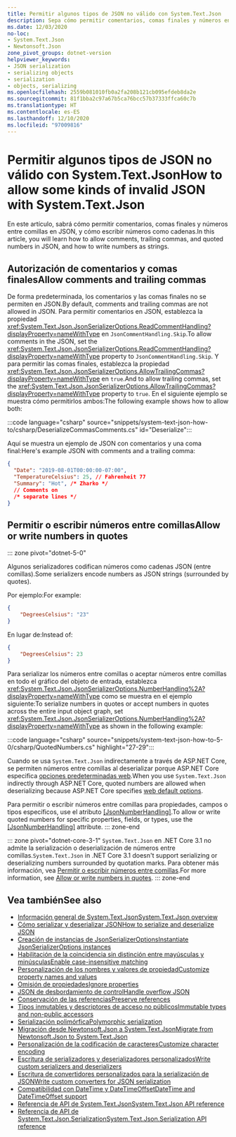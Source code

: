 ```yaml
---
title: Permitir algunos tipos de JSON no válido con System.Text.Json
description: Sepa cómo permitir comentarios, comas finales y números entre comillas durante la serialización y deserialización de JSON en .NET.
ms.date: 12/03/2020
no-loc:
- System.Text.Json
- Newtonsoft.Json
zone_pivot_groups: dotnet-version
helpviewer_keywords:
- JSON serialization
- serializing objects
- serialization
- objects, serializing
ms.openlocfilehash: 2559b081010fb0a2fa208b121cb095efdeb8da2e
ms.sourcegitcommit: 81f1bba2c97a67b5ca76bcc57b37333ffca60c7b
ms.translationtype: HT
ms.contentlocale: es-ES
ms.lasthandoff: 12/10/2020
ms.locfileid: "97009816"
---
```

# <a name="how-to-allow-some-kinds-of-invalid-json-with-no-locsystemtextjson"></a><span data-ttu-id="2cd65-103">Permitir algunos tipos de JSON no válido con System.Text.Json</span><span class="sxs-lookup"><span data-stu-id="2cd65-103">How to allow some kinds of invalid JSON with System.Text.Json</span></span>

<span data-ttu-id="2cd65-104">En este artículo, sabrá cómo permitir comentarios, comas finales y números entre comillas en JSON, y cómo escribir números como cadenas.</span><span class="sxs-lookup"><span data-stu-id="2cd65-104">In this article, you will learn how to allow comments, trailing commas, and quoted numbers in JSON, and how to write numbers as strings.</span></span>

## <a name="allow-comments-and-trailing-commas"></a><span data-ttu-id="2cd65-105">Autorización de comentarios y comas finales</span><span class="sxs-lookup"><span data-stu-id="2cd65-105">Allow comments and trailing commas</span></span>

<span data-ttu-id="2cd65-106">De forma predeterminada, los comentarios y las comas finales no se permiten en JSON.</span><span class="sxs-lookup"><span data-stu-id="2cd65-106">By default, comments and trailing commas are not allowed in JSON.</span></span> <span data-ttu-id="2cd65-107">Para permitir comentarios en JSON, establezca la propiedad <xref:System.Text.Json.JsonSerializerOptions.ReadCommentHandling?displayProperty=nameWithType> en `JsonCommentHandling.Skip`.</span><span class="sxs-lookup"><span data-stu-id="2cd65-107">To allow comments in the JSON, set the <xref:System.Text.Json.JsonSerializerOptions.ReadCommentHandling?displayProperty=nameWithType> property to `JsonCommentHandling.Skip`.</span></span>
<span data-ttu-id="2cd65-108">Y para permitir las comas finales, establezca la propiedad <xref:System.Text.Json.JsonSerializerOptions.AllowTrailingCommas?displayProperty=nameWithType> en `true`.</span><span class="sxs-lookup"><span data-stu-id="2cd65-108">And to allow trailing commas, set the <xref:System.Text.Json.JsonSerializerOptions.AllowTrailingCommas?displayProperty=nameWithType> property to `true`.</span></span> <span data-ttu-id="2cd65-109">En el siguiente ejemplo se muestra cómo permitirlos ambos:</span><span class="sxs-lookup"><span data-stu-id="2cd65-109">The following example shows how to allow both:</span></span>

:::code language="csharp" source="snippets/system-text-json-how-to/csharp/DeserializeCommasComments.cs" id="Deserialize":::

<span data-ttu-id="2cd65-110">Aquí se muestra un ejemplo de JSON con comentarios y una coma final:</span><span class="sxs-lookup"><span data-stu-id="2cd65-110">Here's example JSON with comments and a trailing comma:</span></span>

```json
{
  "Date": "2019-08-01T00:00:00-07:00",
  "TemperatureCelsius": 25, // Fahrenheit 77
  "Summary": "Hot", /* Zharko */
  // Comments on
  /* separate lines */
}
```

## <a name="allow-or-write-numbers-in-quotes"></a><span data-ttu-id="2cd65-111">Permitir o escribir números entre comillas</span><span class="sxs-lookup"><span data-stu-id="2cd65-111">Allow or write numbers in quotes</span></span>

::: zone pivot="dotnet-5-0"

<span data-ttu-id="2cd65-112">Algunos serializadores codifican números como cadenas JSON (entre comillas).</span><span class="sxs-lookup"><span data-stu-id="2cd65-112">Some serializers encode numbers as JSON strings (surrounded by quotes).</span></span>

<span data-ttu-id="2cd65-113">Por ejemplo:</span><span class="sxs-lookup"><span data-stu-id="2cd65-113">For example:</span></span>

```json
{
    "DegreesCelsius": "23"
}
```

<span data-ttu-id="2cd65-114">En lugar de:</span><span class="sxs-lookup"><span data-stu-id="2cd65-114">Instead of:</span></span>

```json
{
    "DegreesCelsius": 23
}
```

<span data-ttu-id="2cd65-115">Para serializar los números entre comillas o aceptar números entre comillas en todo el gráfico del objeto de entrada, establezca <xref:System.Text.Json.JsonSerializerOptions.NumberHandling%2A?displayProperty=nameWithType> como se muestra en el ejemplo siguiente:</span><span class="sxs-lookup"><span data-stu-id="2cd65-115">To serialize numbers in quotes or accept numbers in quotes across the entire input object graph, set <xref:System.Text.Json.JsonSerializerOptions.NumberHandling%2A?displayProperty=nameWithType> as shown in the following example:</span></span>

:::code language="csharp" source="snippets/system-text-json-how-to-5-0/csharp/QuotedNumbers.cs" highlight="27-29":::

<span data-ttu-id="2cd65-116">Cuando se usa `System.Text.Json` indirectamente a través de ASP.NET Core, se permiten números entre comillas al deserializar porque ASP.NET Core especifica [opciones predeterminadas web](xref:System.Text.Json.JsonSerializerDefaults.Web).</span><span class="sxs-lookup"><span data-stu-id="2cd65-116">When you use `System.Text.Json` indirectly through ASP.NET Core, quoted numbers are allowed when deserializing because ASP.NET Core specifies [web default options](xref:System.Text.Json.JsonSerializerDefaults.Web).</span></span>

<span data-ttu-id="2cd65-117">Para permitir o escribir números entre comillas para propiedades, campos o tipos específicos, use el atributo [[JsonNumberHandling]](xref:System.Text.Json.Serialization.JsonNumberHandlingAttribute).</span><span class="sxs-lookup"><span data-stu-id="2cd65-117">To allow or write quoted numbers for specific properties, fields, or types, use the [[JsonNumberHandling]](xref:System.Text.Json.Serialization.JsonNumberHandlingAttribute) attribute.</span></span>
::: zone-end

::: zone pivot="dotnet-core-3-1"
<span data-ttu-id="2cd65-118">`System.Text.Json` en .NET Core 3.1 no admite la serialización o deserialización de números entre comillas.</span><span class="sxs-lookup"><span data-stu-id="2cd65-118">`System.Text.Json` in .NET Core 3.1 doesn't support serializing or deserializing numbers surrounded by quotation marks.</span></span> <span data-ttu-id="2cd65-119">Para obtener más información, vea [Permitir o escribir números entre comillas](system-text-json-migrate-from-newtonsoft-how-to.md#allow-or-write-numbers-in-quotes).</span><span class="sxs-lookup"><span data-stu-id="2cd65-119">For more information, see [Allow or write numbers in quotes](system-text-json-migrate-from-newtonsoft-how-to.md#allow-or-write-numbers-in-quotes).</span></span>
::: zone-end

## <a name="see-also"></a><span data-ttu-id="2cd65-120">Vea también</span><span class="sxs-lookup"><span data-stu-id="2cd65-120">See also</span></span>

* [<span data-ttu-id="2cd65-121">Información general de System.Text.Json</span><span class="sxs-lookup"><span data-stu-id="2cd65-121">System.Text.Json overview</span></span>](system-text-json-overview.md)
* [<span data-ttu-id="2cd65-122">Cómo serializar y deserializar JSON</span><span class="sxs-lookup"><span data-stu-id="2cd65-122">How to serialize and deserialize JSON</span></span>](system-text-json-how-to.md)
* [<span data-ttu-id="2cd65-123">Creación de instancias de JsonSerializerOptions</span><span class="sxs-lookup"><span data-stu-id="2cd65-123">Instantiate JsonSerializerOptions instances</span></span>](system-text-json-configure-options.md)
* [<span data-ttu-id="2cd65-124">Habilitación de la coincidencia sin distinción entre mayúsculas y minúsculas</span><span class="sxs-lookup"><span data-stu-id="2cd65-124">Enable case-insensitive matching</span></span>](system-text-json-character-casing.md)
* [<span data-ttu-id="2cd65-125">Personalización de los nombres y valores de propiedad</span><span class="sxs-lookup"><span data-stu-id="2cd65-125">Customize property names and values</span></span>](system-text-json-customize-properties.md)
* [<span data-ttu-id="2cd65-126">Omisión de propiedades</span><span class="sxs-lookup"><span data-stu-id="2cd65-126">Ignore properties</span></span>](system-text-json-ignore-properties.md)
* [<span data-ttu-id="2cd65-127">JSON de desbordamiento de control</span><span class="sxs-lookup"><span data-stu-id="2cd65-127">Handle overflow JSON</span></span>](system-text-json-handle-overflow.md)
* [<span data-ttu-id="2cd65-128">Conservación de las referencias</span><span class="sxs-lookup"><span data-stu-id="2cd65-128">Preserve references</span></span>](system-text-json-preserve-references.md)
* [<span data-ttu-id="2cd65-129">Tipos inmutables y descriptores de acceso no públicos</span><span class="sxs-lookup"><span data-stu-id="2cd65-129">Immutable types and non-public accessors</span></span>](system-text-json-immutability.md)
* [<span data-ttu-id="2cd65-130">Serialización polimórfica</span><span class="sxs-lookup"><span data-stu-id="2cd65-130">Polymorphic serialization</span></span>](system-text-json-polymorphism.md)
* [<span data-ttu-id="2cd65-131">Migración desde Newtonsoft.Json a System.Text.Json</span><span class="sxs-lookup"><span data-stu-id="2cd65-131">Migrate from Newtonsoft.Json to System.Text.Json</span></span>](system-text-json-migrate-from-newtonsoft-how-to.md)
* [<span data-ttu-id="2cd65-132">Personalización de la codificación de caracteres</span><span class="sxs-lookup"><span data-stu-id="2cd65-132">Customize character encoding</span></span>](system-text-json-character-encoding.md)
* [<span data-ttu-id="2cd65-133">Escritura de serializadores y deserializadores personalizados</span><span class="sxs-lookup"><span data-stu-id="2cd65-133">Write custom serializers and deserializers</span></span>](write-custom-serializer-deserializer.md)
* [<span data-ttu-id="2cd65-134">Escritura de convertidores personalizados para la serialización de JSON</span><span class="sxs-lookup"><span data-stu-id="2cd65-134">Write custom converters for JSON serialization</span></span>](system-text-json-converters-how-to.md)
* [<span data-ttu-id="2cd65-135">Compatibilidad con DateTime y DateTimeOffset</span><span class="sxs-lookup"><span data-stu-id="2cd65-135">DateTime and DateTimeOffset support</span></span>](../datetime/system-text-json-support.md)
* <span data-ttu-id="2cd65-136">[Referencia de API de System.Text.Json](xref:System.Text.Json)</span><span class="sxs-lookup"><span data-stu-id="2cd65-136">[System.Text.Json API reference](xref:System.Text.Json)</span></span>
* <span data-ttu-id="2cd65-137">[Referencia de API de System.Text.Json.Serialization](xref:System.Text.Json.Serialization)</span><span class="sxs-lookup"><span data-stu-id="2cd65-137">[System.Text.Json.Serialization API reference](xref:System.Text.Json.Serialization)</span></span>
